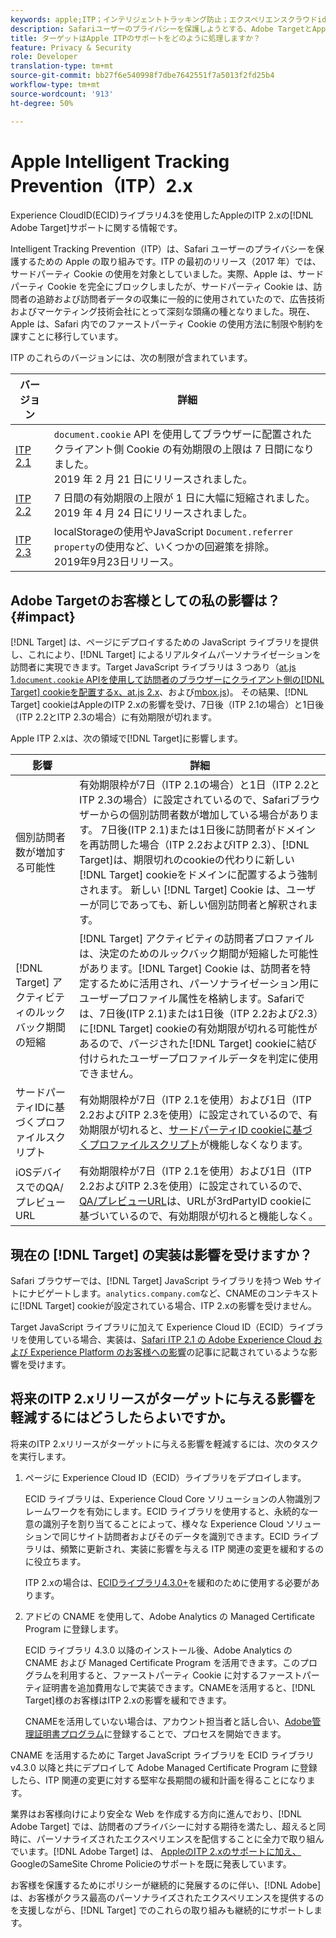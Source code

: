 ```yaml
---
keywords: apple;ITP；インテリジェントトラッキング防止；エクスペリエンスクラウドid;ecid
description: Safariユーザーのプライバシーを保護しようとする、Adobe TargetとApple Intelligent Tracking Prevention(ITP)イニシアチブの影響について説明します。
title: ターゲットはApple ITPのサポートをどのように処理しますか？
feature: Privacy & Security
role: Developer
translation-type: tm+mt
source-git-commit: bb27f6e540998f7dbe7642551f7a5013f2fd25b4
workflow-type: tm+mt
source-wordcount: '913'
ht-degree: 50%

---
```



# Apple Intelligent Tracking Prevention（ITP）2.x

Experience CloudID(ECID)ライブラリ4.3を使用したAppleのITP 2.xの[!DNL Adobe Target]サポートに関する情報です。

Intelligent Tracking Prevention（ITP）は、Safari ユーザーのプライバシーを保護するための Apple の取り組みです。ITP の最初のリリース（2017 年）では、サードパーティ Cookie の使用を対象としていました。実際、Apple は、サードパーティ Cookie を完全にブロックしましたが、サードパーティ Cookie は、訪問者の追跡および訪問者データの収集に一般的に使用されていたので、広告技術およびマーケティング技術会社にとって深刻な頭痛の種となりました。現在、Apple は、Safari 内でのファーストパーティ Cookie の使用方法に制限や制約を課すことに移行しています。

ITP のこれらのバージョンには、次の制限が含まれています。

| バージョン | 詳細 |
| --- | --- |
| [ITP 2.1](https://webkit.org/blog/8613/intelligent-tracking-prevention-2-1/) | `document.cookie` API を使用してブラウザーに配置されたクライアント側 Cookie の有効期限の上限は 7 日間になりました。<br>2019 年 2 月 21 日にリリースされました。 |
| [ITP 2.2](https://webkit.org/blog/8828/intelligent-tracking-prevention-2-2/) | 7 日間の有効期限の上限が 1 日に大幅に短縮されました。<br>2019 年 4 月 24 日にリリースされました。 |
| [ITP 2.3](https://webkit.org/blog/9521/intelligent-tracking-prevention-2-3/) | localStorageの使用やJavaScript `Document.referrer property`の使用など、いくつかの回避策を排除。<br>2019年9月23日リリース。 |

## Adobe Targetのお客様としての私の影響は？{#impact}

[!DNL Target] は、ページにデプロイするための JavaScript ライブラリを提供し、これにより、[!DNL Target] によるリアルタイムパーソナライゼーションを訪問者に実現できます。Target JavaScript ライブラリは 3 つあり（[at.js 1.`document.cookie` APIを使用して訪問者のブラウザーにクライアント側の[!DNL Target] cookieを配置するx、at.js 2.x](/help/c-implementing-target/c-implementing-target-for-client-side-web/c-how-atjs-works/how-atjs-works.md)、および[mbox.js](/help/c-implementing-target/c-implementing-target-for-client-side-web/t-mbox-download/mbox-download.md))。 その結果、[!DNL Target] cookieはAppleのITP 2.xの影響を受け、7日後（ITP 2.1の場合）と1日後（ITP 2.2とITP 2.3の場合）に有効期限が切れます。

Apple ITP 2.xは、次の領域で[!DNL Target]に影響します。

| 影響 | 詳細 |
| --- | --- |
| 個別訪問者数が増加する可能性 | 有効期限枠が7日（ITP 2.1の場合）と1日（ITP 2.2とITP 2.3の場合）に設定されているので、Safariブラウザーからの個別訪問者数が増加している場合があります。 7日後(ITP 2.1)または1日後に訪問者がドメインを再訪問した場合（ITP 2.2およびITP 2.3）、[!DNL Target]は、期限切れのcookieの代わりに新しい[!DNL Target] cookieをドメインに配置するよう強制されます。 新しい [!DNL Target] Cookie は、ユーザーが同じであっても、新しい個別訪問者と解釈されます。 |
| [!DNL Target] アクティビティのルックバック期間の短縮 | [!DNL Target] アクティビティの訪問者プロファイルは、決定のためのルックバック期間が短縮した可能性があります。[!DNL Target] Cookie は、訪問者を特定するために活用され、パーソナライゼーション用にユーザープロファイル属性を格納します。Safariでは、7日後(ITP 2.1)または1日後（ITP 2.2および2.3）に[!DNL Target] cookieの有効期限が切れる可能性があるので、パージされた[!DNL Target] cookieに結び付けられたユーザープロファイルデータを判定に使用できません。 |
| サードパーティIDに基づくプロファイルスクリプト | 有効期限枠が7日（ITP 2.1を使用）および1日（ITP 2.2およびITP 2.3を使用）に設定されているので、有効期限が切れると、[サードパーティID cookieに基づくプロファイルスクリプト](/help/c-target/c-visitor-profile/profile-parameters.md)が機能しなくなります。 |
| iOSデバイスでのQA/プレビューURL | 有効期限枠が7日（ITP 2.1を使用）および1日（ITP 2.2およびITP 2.3を使用）に設定されているので、[QA/プレビューURL](/help/c-activities/c-activity-qa/activity-qa.md)は、URLが3rdPartyID cookieに基づいているので、有効期限が切れると機能しなく。 |

## 現在の [!DNL Target] の実装は影響を受けますか？

Safari ブラウザーでは、[!DNL Target] JavaScript ライブラリを持つ Web サイトにナビゲートします。`analytics.company.com`など、CNAMEのコンテキストに[!DNL Target] cookieが設定されている場合、ITP 2.xの影響を受けません。

Target JavaScript ライブラリに加えて Experience Cloud ID（ECID）ライブラリを使用している場合、実装は、[Safari ITP 2.1 の Adobe Experience Cloud および Experience Platform のお客様への影響](https://medium.com/adobetech/safari-itp-2-1-impact-on-adobe-experience-cloud-customers-9439cecb55ac)の記事に記載されているような影響を受けます。

## 将来のITP 2.xリリースがターゲットに与える影響を軽減するにはどうしたらよいですか。

将来のITP 2.xリリースがターゲットに与える影響を軽減するには、次のタスクを実行します。

1. ページに Experience Cloud ID（ECID）ライブラリをデプロイします。

   ECID ライブラリは、Experience Cloud Core ソリューションの人物識別フレームワークを有効にします。ECID ライブラリを使用すると、永続的な一意の識別子を割り当てることによって、様々な Experience Cloud ソリューションで同じサイト訪問者およびそのデータを識別できます。ECID ライブラリは、頻繁に更新され、実装に影響を与える ITP 関連の変更を緩和するのに役立ちます。

   ITP 2.xの場合は、[ECIDライブラリ4.3.0+](https://experienceleague.adobe.com/docs/id-service/using/release-notes/release-notes.html)を緩和のために使用する必要があります。

1. アドビの CNAME を使用して、Adobe Analytics の Managed Certificate Program に登録します。

   ECID ライブラリ 4.3.0 以降のインストール後、Adobe Analytics の CNAME および Managed Certificate Program を活用できます。このプログラムを利用すると、ファーストパーティ Cookie に対するファーストパーティ証明書を追加費用なしで実装できます。CNAMEを活用すると、[!DNL Target]様のお客様はITP 2.xの影響を緩和できます。

   CNAMEを活用していない場合は、アカウント担当者と話し合い、[Adobe管理証明書プログラム](https://experienceleague.adobe.com/docs/core-services/interface/ec-cookies/cookies-first-party.html#adobe-managed-certificate-program)に登録することで、プロセスを開始できます。

CNAME を活用するために Target JavaScript ライブラリを ECID ライブラリ v4.3.0 以降と共にデプロイして Adobe Managed Certificate Program に登録したら、ITP 関連の変更に対する堅牢な長期間の緩和計画を得ることになります。

業界はお客様向けにより安全な Web を作成する方向に進んでおり、[!DNL Adobe Target] では、訪問者のプライバシーに対する期待を満たし、超えると同時に、パーソナライズされたエクスペリエンスを配信することに全力で取り組んでいます。[!DNL Adobe Target] は、 [AppleのITP 2.xのサポートに加え、](/help/c-implementing-target/c-considerations-before-you-implement-target/c-privacy/google-chrome-samesite-cookie-policies.md) GoogleのSameSite Chrome Policieのサポートを既に発表しています。

お客様を保護するためにポリシーが継続的に発展するのに伴い、[!DNL Adobe] は、お客様がクラス最高のパーソナライズされたエクスペリエンスを提供するのを支援しながら、[!DNL Target] でのこれらの取り組みも継続的にサポートします。
